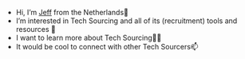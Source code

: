 - Hi, I’m <a href="https://www.linkedin.com/in/jeffrey-de-wit-van-huissteden-7646876/" rel="nofollow">Jeff</a> from the Netherlands👋
- I’m interested in Tech Sourcing and all of its (recruitment) tools and resources 👀
- I want to learn more about Tech Sourcing🕵️‍♀️
-  It would be cool to connect with other Tech Sourcers📫
